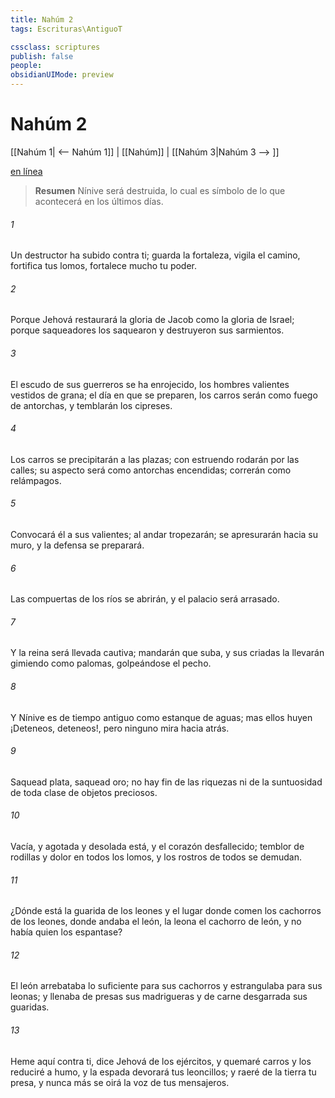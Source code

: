 ```yaml
---
title: Nahúm 2
tags: Escrituras\AntiguoT

cssclass: scriptures
publish: false
people:
obsidianUIMode: preview
---
```


# Nahúm 2
[[Nahúm 1| <-- Nahúm 1]] | [[Nahúm]] | [[Nahúm 3|Nahúm 3 --> ]]

[en línea](https://churchofjesuschrist.org/study/scriptures/ot/nahum/2?lang=spa)

> __Resumen__
Nínive será destruida, lo cual es símbolo de lo que acontecerá en los últimos días.

###### 1 
Un destructor ha subido contra ti; guarda la fortaleza, vigila el camino, fortifica tus lomos, fortalece mucho tu poder.

###### 2 
Porque Jehová restaurará la gloria de Jacob como la gloria de Israel; porque saqueadores los saquearon y destruyeron sus sarmientos.

###### 3 
El escudo de sus guerreros se ha enrojecido, los hombres valientes vestidos de grana; el día en que se preparen, los carros serán como fuego de antorchas, y temblarán los cipreses.

###### 4 
Los carros se precipitarán a las plazas; con estruendo rodarán por las calles; su aspecto será como antorchas encendidas; correrán como relámpagos.

###### 5 
Convocará él a sus valientes; al andar tropezarán; se apresurarán hacia su muro, y la defensa se preparará.

###### 6 
Las compuertas de los ríos se abrirán, y el palacio será arrasado.

###### 7 
Y la reina será llevada cautiva; mandarán que suba, y sus criadas la llevarán gimiendo como palomas, golpeándose el pecho.

###### 8 
Y Nínive es de tiempo antiguo como estanque de aguas; mas ellos huyen  ¡Deteneos, deteneos!, pero ninguno mira hacia atrás.

###### 9 
Saquead plata, saquead oro; no hay fin de las riquezas ni de la suntuosidad de toda clase de objetos preciosos.

###### 10 
Vacía, y agotada y desolada está, y el corazón desfallecido; temblor de rodillas y dolor en todos los lomos, y los rostros de todos se demudan.

###### 11 
¿Dónde está la guarida de los leones y el lugar donde comen los cachorros de los leones, donde andaba el león, la leona  el cachorro de león, y no había quien los espantase?

###### 12 
El león arrebataba lo suficiente para sus cachorros y estrangulaba para sus leonas; y llenaba de presas sus madrigueras y de carne desgarrada sus guaridas.

###### 13 
Heme aquí contra ti, dice Jehová de los ejércitos, y quemaré  carros y los reduciré a humo, y la espada devorará tus leoncillos; y raeré de la tierra tu presa, y nunca más se oirá la voz de tus mensajeros.


